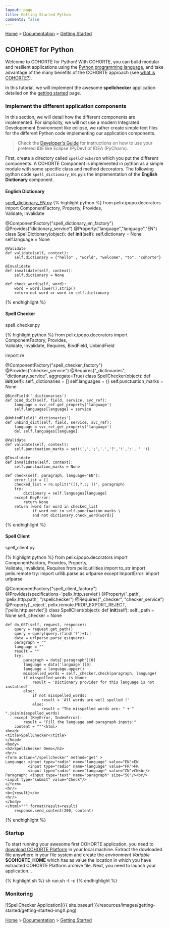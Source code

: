 ```yaml
---
layout: page
title: Getting Started Python
comments: false
---
```


[Home](../) > [Documentation](./) > [Getting Started](./getting-started.html)

## COHORET for Python

Welcome to COHORTE for Python! With COHORTE, you can build modular and resilient applications using the [Python programming language](https://www.python.org), and take advantage of the many benefits of the COHORTE approach (see [what is COHORTE?](./what-is-cohorte.html)).  

In this tutorial, we will implement the awesome **spellchecker** application detailed on the [getting started](./getting-started.html) page.

### Implement the different application components

In this section, we will detail how the different components are implemented. For simplicity, we will not use a modern Integrated Developement Environment like eclipse, we rather create simple text files for the different Python code implementing our application components.

> Check the [Developer's Guide](./dev-guide.html) for instructions on how to use your prefered IDE like Eclipse (PyDev) of IDEA (PyCharm).

First, create a directory called `spellchecker`on which you put the different components.
A COHORTE Component is implemented in python as a simple module with some specific class and method decorators. The following python code `spell_dictionary_EN.py`is the implementation of the **English Dictionary** component.

#### English Dictionary
[spell_dictionary_EN.py](https://github.com/isandlaTech/cohorte-demos/blob/master/spellchecker/bundles/spellchecker-python/src/main/python/spellchecker/spell_dictionary_EN.py)
{% highlight python %}
from pelix.ipopo.decorators import ComponentFactory, Property, Provides, \
    Validate, Invalidate

@ComponentFactory("spell_dictionary_en_factory")
@Provides("dictionary_service")
@Property("language","language","EN")
class SpellDictionary(object):
    def __init__(self):
        self.dictionary = None
        self.language = None

    @Validate
    def validate(self, context):
        self.dictionary = {"hello" , "world", "welcome", "to", "cohorte"}

    @Invalidate
    def invalidate(self, context):
        self.dictionary = None

    def check_word(self, word):
        word = word.lower().strip()
        return not word or word in self.dictionary

{% endhighlight %}

#### Spell Checker

spell_checker.py

{% highlight python %}
from pelix.ipopo.decorators import ComponentFactory, Provides, \
    Validate, Invalidate, Requires, BindField, UnbindField

import re

@ComponentFactory("spell_checker_factory")
@Provides("checker_service")
@Requires("_dictionaries", "dictionary_service", aggregate=True)
class SpellChecker(object):
    def __init__(self):
        self._dictionaries = []
        self.languages = {}
        self.punctuation_marks = None

    @BindField('_dictionaries')
    def bind_dict(self, field, service, svc_ref):
        language = svc_ref.get_property('language')
        self.languages[language] = service

    @UnbindField('_dictionaries')
    def unbind_dict(self, field, service, svc_ref):
        language = svc_ref.get_property('language')
        del self.languages[language]

    @Validate
    def validate(self, context):
        self.punctuation_marks = set((',',';','.','?','!',':', ' '))

    @Invalidate
    def invalidate(self, context):
        self.punctuation_marks = None

    def check(self, paragraph, language="EN"):
        error_list = []
        checked_list = re.split("([!,?.:; ])", paragraph)
        try:
            dictionary = self.languages[language]
        except KeyError:
            return None
        return [word for word in checked_list
                if word not in self.punctuation_marks \
                and not dictionary.check_word(word)]

{% endhighlight %}

#### Spell Client 

spell_client.py

{% highlight python %}
from pelix.ipopo.decorators import ComponentFactory, Provides, Property, \
    Validate, Invalidate, Requires
from pelix.utilities import to_str
import pelix.remote
try:
    import urllib.parse as urlparse
except ImportError:
    import urlparse

@ComponentFactory("spell_client_factory")
@Provides(specifications='pelix.http.servlet')
@Property('_path', 'pelix.http.path', "/spellchecker")
@Requires("_checker", "checker_service")
@Property('_reject', pelix.remote.PROP_EXPORT_REJECT, ['pelix.http.servlet'])
class SpellClient(object):
    def __init__(self):
        self._path = None
        self._checker = None

    def do_GET(self, request, response):
        query = request.get_path()
        query = query[query.rfind('?')+1:]
        data = urlparse.parse_qs(query)
        paragraph = ""
        language = ""
        result = ""
        try:
            paragraph = data['paragraph'][0]
            language = data['language'][0]
            language = language.upper()
            misspelled_words = self._checker.check(paragraph, language)
            if misspelled_words is None:
                result = 'Dictionary provider for this language is not installed!'
            else:
                if not misspelled_words:
                    result = 'All words are well spelled !'
                else:
                    result = "The misspelled words are: " + " ".join(misspelled_words)
        except (KeyError, IndexError):
            result = "Fill the language and paragraph inputs!"
        content = """<html>
    <head>
    <title>SpellChecker</title>
    </head>
    <body>
    <h2>Spellchecker Demo</h2>
    <hr/>
    <form action="/spellchecker" method="get" >
    Language: <input type="radio" name="language" value="EN">EN  
              <input type="radio" name="language" value="FR">FR 
              <input type="radio" name="language" value="CN">CN<br/>
    Paragraph: <input type="text" name="paragraph" size="50"/><br/>
    <input type="submit" value="Check"/>
    </form>
    <hr/>
    <b>{result}</b>
    <hr/>
    </body>
    </html>""".format(result=result)
        response.send_content(200, content)
{% endhighlight %}

### Startup

To start running your awesome first COHORTE application, you need to [download COHORTE Platform](http://repo.isandlatech.com/) in your local machine. Extract the dowloaded file anywhere in your file system and create the *environment Variable* **$COHORTE_HOME** which has as value the location in which you have extracted COHORTE Platform archive file. Next, you need to launch your application... 

{% highlight sh %}
sh run.sh -t -c
{% endhighlight %}

### Monitoring

![SpellChecker Application]({{ site.baseurl }}/resources/images/getting-started/getting-started-imgX.png)

[Home](../) > [Documentation](./) > [Getting Started](./getting-started.html)
